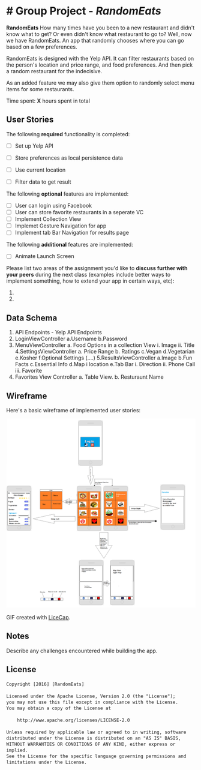# # Group Project - *RandomEats*

**RandomEats** How many times have you been to a new restaurant and didn't know what to get? Or even didn't know what restaurant to go to? Well, now we have RandomEats. An app that randomly chooses where you can go based on a few preferences. 

RandomEats is designed with the Yelp API. It can filter restaurants based on the person's location and price range, and food preferences. And then pick a random restaurant for the indecisive. 

As an added feature we may also give them option to randomly select menu items for some restaurants.

Time spent: **X** hours spent in total

## User Stories

The following **required** functionality is completed:

- [ ] Set up Yelp API 
- [ ] Store preferences as local persistence data
- [ ] Use current location
- [ ] Filter data to get result


The following **optional** features are implemented:

- [ ] User can login using Facebook
- [ ] User can store favorite restaurants in a seperate VC
- [ ] Implement Collection View
- [ ] Implemet Gesture Navigation for app
- [ ] Implement tab Bar Navigation for results page

The following **additional** features are implemented:

- [ ] Animate Launch Screen

Please list two areas of the assignment you'd like to **discuss further with your peers** during the next class (examples include better ways to implement something, how to extend your app in certain ways, etc):

1. 
2.
## Data Schema 
1. API Endpoints - Yelp API Endpoints
2. LoginViewController
    a.Username
    b.Password
3. MenuViewController
    a. Food Options in a collection View
        i. Image
        ii. Title
4.SettingsViewController
    a. Price Range
    b. Ratings
    c.Vegan
    d.Vegetarian
    e.Kosher
    f.Optional Settings (....)
5.ResultsViewController
    a.Image
    b.Fun Facts
    c.Essential Info
    d.Map
       i location
    e.Tab Bar
       i. Direction
       ii. Phone Call
       iii. Favorite
6. Favorites View Controller
   a. Table View.
   b. Resturaunt Name 
  
## Wireframe 

Here's a basic wireframe of implemented user stories:

<img src='https://github.com/RandomEats/RandomEats/blob/master/i%20phone.PNG' title='WireFrame' width='' alt='Wireframe' />

GIF created with [LiceCap](http://www.cockos.com/licecap/).

## Notes

Describe any challenges encountered while building the app.

## License

    Copyright [2016] [RandomEats]

    Licensed under the Apache License, Version 2.0 (the "License");
    you may not use this file except in compliance with the License.
    You may obtain a copy of the License at

        http://www.apache.org/licenses/LICENSE-2.0

    Unless required by applicable law or agreed to in writing, software
    distributed under the License is distributed on an "AS IS" BASIS,
    WITHOUT WARRANTIES OR CONDITIONS OF ANY KIND, either express or implied.
    See the License for the specific language governing permissions and
    limitations under the License.
